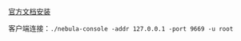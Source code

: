 [官方文档安装](https://docs.nebula-graph.com.cn/3.6.0/4.deployment-and-installation/1.resource-preparations/)

客户端连接：`./nebula-console -addr 127.0.0.1 -port 9669 -u root`